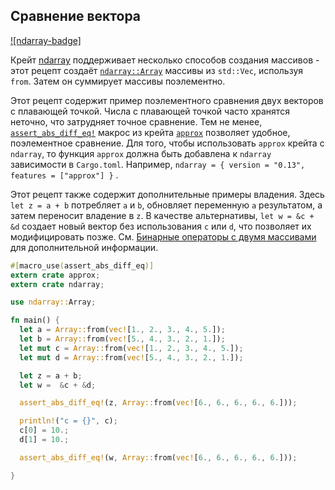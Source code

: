 ## Сравнение вектора

[![ndarray-badge]](https://docs.rs/crate/ndarray/*)

Крейт [ndarray](https://docs.rs/crate/ndarray/*) поддерживает несколько способов создания массивов - этот рецепт создаёт [`ndarray::Array`](https://docs.rs/ndarray/*/ndarray/struct.ArrayBase.html) массивы из `std::Vec`, используя `from`. Затем он суммирует массивы поэлементно. 

Этот рецепт содержит пример поэлементного сравнения двух векторов с плавающей точкой. Числа с плавающей точкой часто хранятся неточно, что затрудняет точное сравнение. Тем не менее, [`assert_abs_diff_eq!`](https://docs.rs/approx/*/approx/macro.assert_abs_diff_eq.html) макрос из крейта [`approx`](https://docs.rs/approx/*/approx/index.html) позволяет удобное, поэлементное сравнение. Для того, чтобы использовать `approx` крейта с `ndarray`, то функция `approx` должна быть добавлена к `ndarray` зависимости в `Cargo.toml`. Например, `ndarray = { version = "0.13", features = ["approx"] }` .

Этот рецепт также содержит дополнительные примеры владения. Здесь `let z = a + b` потребляет `a` и `b`, обновляет переменную `a` результатом, а затем переносит владение в `z`. В качестве альтернативы, `let w = &c + &d` создает новый вектор без использования `c` или `d`, что позволяет их модифицировать позже. См. [Бинарные операторы с двумя массивами](https://docs.rs/ndarray/*/ndarray/struct.ArrayBase.html#binary-operators-with-two-arrays) для дополнительной информации.

```rust
#[macro_use(assert_abs_diff_eq)]
extern crate approx;
extern crate ndarray;

use ndarray::Array;

fn main() {
  let a = Array::from(vec![1., 2., 3., 4., 5.]);
  let b = Array::from(vec![5., 4., 3., 2., 1.]);
  let mut c = Array::from(vec![1., 2., 3., 4., 5.]);
  let mut d = Array::from(vec![5., 4., 3., 2., 1.]);

  let z = a + b;
  let w =  &c + &d;

  assert_abs_diff_eq!(z, Array::from(vec![6., 6., 6., 6., 6.]));

  println!("c = {}", c);
  c[0] = 10.;
  d[1] = 10.;

  assert_abs_diff_eq!(w, Array::from(vec![6., 6., 6., 6., 6.]));

}
```
